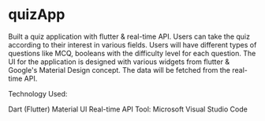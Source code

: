 # quizApp

Built a quiz application with flutter & real-time API. Users can take the quiz according to their interest in various fields. Users will have different types of questions like MCQ, booleans with the difficulty level for each question. The UI for the application is designed with various widgets from flutter & Google's Material Design concept. The data will be fetched from the real-time API.

Technology Used:

Dart (Flutter)
Material UI
Real-time API
Tool: Microsoft Visual Studio Code
